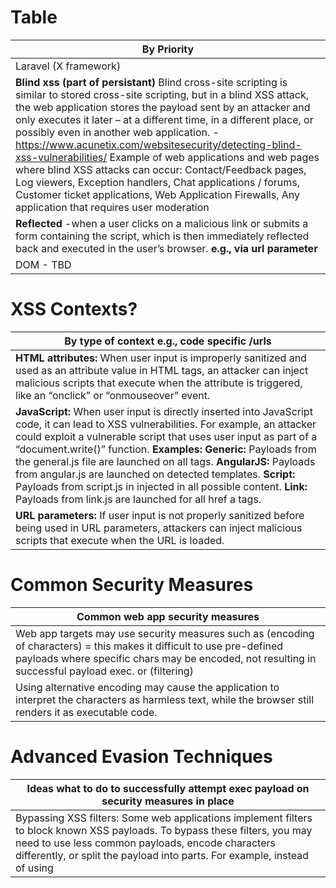 # Table 

| By Priority| 
| ------------- |
| Laravel (X framework) || Dork | 
| **Blind xss (part of persistant)** Blind cross-site scripting is similar to stored cross-site scripting, but in a blind XSS attack, the web application stores the payload sent by an attacker and only executes it later – at a different time, in a different place, or possibly even in another web application.  - https://www.acunetix.com/websitesecurity/detecting-blind-xss-vulnerabilities/ Example of web applications and web pages where blind XSS attacks can occur: Contact/Feedback pages, Log viewers, Exception handlers, Chat applications / forums, Customer ticket applications, Web Application Firewalls, Any application that requires user moderation  | 
| **Reflected** -when a user clicks on a malicious link or submits a form containing the script, which is then immediately reflected back and executed in the user’s browser. **e.g., via url parameter** | 
| DOM - TBD | 

# XSS Contexts? 

| By type of context e.g., code specific /urls| 
| ------------- |
| **HTML attributes:** When user input is improperly sanitized and used as an attribute value in HTML tags, an attacker can inject malicious scripts that execute when the attribute is triggered, like an “onclick” or “onmouseover” event.| 
| **JavaScript:** When user input is directly inserted into JavaScript code, it can lead to XSS vulnerabilities. For example, an attacker could exploit a vulnerable script that uses user input as part of a “document.write()” function.  **Examples:** **Generic:** Payloads from the general.js file are launched on all tags. **AngularJS:** Payloads from angular.js are launched on detected templates. **Script:** Payloads from script.js in injected in all possible content. **Link:** Payloads from link.js are launched for all href a tags.| 
| **URL parameters:** If user input is not properly sanitized before being used in URL parameters, attackers can inject malicious scripts that execute when the URL is loaded. | 

# Common Security Measures

| Common web app security measures | 
| ------------- |
| Web app targets may use security measures such as (encoding of characters) = this makes it difficult to use pre-defined payloads where specific chars may be encoded, not resulting in successful payload exec. or (filtering) | 
| Using alternative encoding may cause the application to interpret the characters as harmless text, while the browser still renders it as executable code.| 

# Advanced Evasion Techniques

| Ideas what to do to successfully attempt exec payload on security measures in place | 
| ------------- |
| Bypassing XSS filters: Some web applications implement filters to block known XSS payloads. To bypass these filters, you may need to use less common payloads, encode characters differently, or split the payload into parts. For example, instead of using <script>, you can try <scr<script>ipt>. | 
| Bypass encodings: Some applications may filter or encode characters like <, >, and “. Experiment with different encodings (e.g., &#60; for <) or alternative characters (e.g., using backticks instead of quotes) to bypass these filters.| 


# Where to test for xss? - Any user input area

| Examples| 
| ------------- |
| STORED XSS best at : comment sections(blogs, cms comment area)| 
| REFLECTED XSS best at: search bars | 
| REFLECTED ORSTORED XSS best at: input (registration, subscription, etc) forms| 
| REFLECTED XSS best at: parameteres in the urls where you have x="value" test on value| 


# Payloads / Cheat Sheets 

| Examples| 
| ------------- |                                                                                                                                             
| https://portswigger.net/web-security/cross-site-scripting/cheat-sheet| 
                                                                                                                                                

                                                                                                                                                
# Payloads from submissions

| Other users tested successful| 
| ------------- |
|##[Click here](javascript:alert(1))##|
|##"> <img src=x onerror=alert(document.domain)>##|  
                                                                                                                                                
                                                                                                                                                
                                                                                                                                                
# Identify indexable user input areas via Google Dorks

| Examples query for site:*.domain.com| 
| ------------- |
| "leave a comment" -sign in or with sign in| 
| "search" OR "find" -www|                                                                                                                                     | inurl:"search" OR .php? | 
                                                                                                                                                
 

# Identify indexable user input areas via scripts / automation

| Examples of tools for automatic assessment of xss| 
| ------------- |
| XSS RADAR https://github.com/bugbountyforum/XSS-Radar - limited to no urls, doesnt work well | 


# XSS specific to software / CVE

| Software known to allow xss | 
| ------------- |
| TBD| 

# Escalate XSS further to:

| Other attacks e.g.,| 
| ------------- |
|RCE https://www.bugcrowd.com/blog/the-ultimate-guide-to-finding-and-escalating-xss-bugs/  | 
| STEAL SESSION TOKENS| 
| BYPASS SOP (SAME ORIGIN POLICY)| 
| OPEN REDIRECT| 




